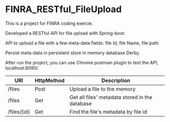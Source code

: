 # FINRA_RESTful_FileUpload
This is a project for FINRA coding exercie.

Developed a RESTful API for file upload with Spring-boot.

API to upload a file with a few meta-data fields: file Id, file Name, file path

Persist meta-data in persistent store in memory database Derby.

After run the project, you can use Chrome postman plugin to test the API, localhost:8080/

URI| HttpMethod | Description  
---|---| ---   
/files | Post | Upload a file to the memory
/files  | Get | Get all files' metadata stored in the database
/files/{id} | Get | Find the file's metadata by file id
